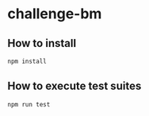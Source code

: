 # challenge-bm

## How to install
```bash
npm install
```

## How to execute test suites
```bash
npm run test
```
